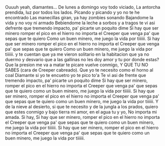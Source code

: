 Ouuuh yeah, diamantes...
De lunes a domingo voy todo viciado,
La antorcha prendida, luz por todos los lados.
Picando y picando y yo no te he encontrado
Las manecillas giran, ya hay zombies sonando
Bajandome la vida y no voy ni armado
Bebiendome la leche a sorbos y a tragos te vi asi
defrente que tremendo impacto, pa' picarte un poquito dime
Si hay que ser minero romper el pico en el hierro
no importa el Creeper que venga pa' que sepas que te quiero
Como un buen minero, me juego la vida por tiiiiii.
Si hay que ser minero romper el pico en el hierro
no importa el Creeper que venga pa' que sepas que te quiero
Como un buen minero, me juego la vida por tiiiiii.
y te cuentan que ya me vieron solitario en la habitacion
que ya no duermo y desvario que a las
gallinas no les doy amor y tu por donde estas?
Que la presion me va a matar te picare vuelve conmigo,
Y QUE TU NO SABES (cara de Creeper cabreado).
Que yo te necesito como el horno al coal
Diamante si yo te encuetro yo te pico to'a
Te vi asi de frente que tremendo impacto, pa' picarte un poquito dime
Si hay que ser minero, romper el pico en el hierro
no importa el Creeper que venga pa' que sepas que te quiero
como un buen minero, me juego la vida por tiiiiii.
Si hay que ser minero, romper el pico en el hierro
no importa el Creeper que venga pa' que sepas que te quiero
como un buen minero, me juego la vida por tiiiiii.
Y de la nieve al desierto, si que te necesito
y de la jungla a los prados, quiero que estes conmigo
y bajo tierra mi amor, en el agua tu y yo, No importa mi amada.
Si hay, Si hay que ser minero, romper el pico en el hierro
no importa el Creeper que venga pa' que sepas que te quiero
como un buen minero, me juego la vida por tiiiiii.
Si hay que ser minero, romper el pico en el hierro
no importa el Creeper que venga pa' que sepas que te quiero
como un buen minero, me juego la vida por tiiiiii.
